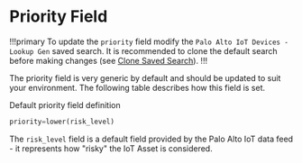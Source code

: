 # Priority Field

!!!primary To update the `priority` field modify the `Palo Alto IoT Devices - Lookup Gen` saved search. It is recommended to clone the default search before making changes (see [Clone Saved Search](clone-search.md)).
!!!

The priority field is very generic by default and should be updated to suit your environment. The following table describes how this field is set.

Default priority field definition

```python
priority=lower(risk_level)
```
The `risk_level` field is a default field provided by the Palo Alto IoT data feed - it represents how "risky" the IoT Asset is considered.
